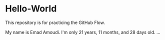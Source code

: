 # Hello-World
This repository is for practicing the GitHub Flow.

My name is Emad Amoudi.
I'm only 21 years, 11 months, and 28 days old.
...
